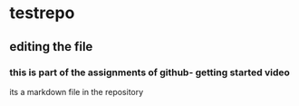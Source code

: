 # testrepo
## editing the file
### this is part of the assignments of github- getting started video

its a markdown file in the repository
